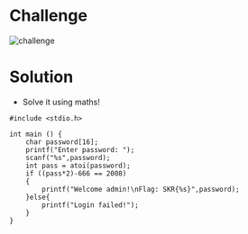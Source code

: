 # Challenge

![challenge](https://github.com/urhnh/ctfwriteup/assets/149639198/59bc45d9-2b52-4b6f-a8b0-29d556376962)

# Solution

- Solve it using maths!

```
#include <stdio.h>

int main () {
	char password[16];
	printf("Enter password: ");
	scanf("%s",password);
	int pass = atoi(password);
	if ((pass*2)-666 == 2008)
	{
		printf("Welcome admin!\nFlag: SKR{%s}",password);
	}else{
		printf("Login failed!");
	}
}
```

